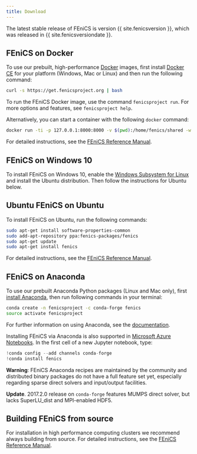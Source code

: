 ```yaml
---
title: Download
---
```


The latest stable release of FEniCS is version {{ site.fenicsversion }}, which was released
in {{ site.fenicsversiondate }}.

## FEniCS on Docker
To use our prebuilt, high-performance [Docker](https://www.docker.com/community-edition) images,
first install [Docker CE](https://www.docker.com/products/docker-desktop) for your platform
(Windows, Mac or Linux) and then run the following command:

```bash
curl -s https://get.fenicsproject.org | bash
```

To run the FEniCS Docker image, use the command `fenicsproject run`. For more options and
features, see `fenicsproject help`.

Alternatively, you can start a container with the following `docker` command:

```bash
docker run -ti -p 127.0.0.1:8000:8000 -v $(pwd):/home/fenics/shared -w /home/fenics/shared quay.io/fenicsproject/stable:current
```

For detailed instructions, see the [FEniCS Reference Manual](http://fenics-containers.readthedocs.io/en/latest/index.html).

## FEniCS on Windows 10
To install FEniCS on Windows 10, enable the [Windows Subsystem for Linux](https://docs.microsoft.com/en-us/windows/wsl/install-win10)
and install the Ubuntu distribution. Then follow the instructions for Ubuntu below.

## Ubuntu FEniCS on Ubuntu
To install FEniCS on Ubuntu, run the following commands:

```bash
sudo apt-get install software-properties-common
sudo add-apt-repository ppa:fenics-packages/fenics
sudo apt-get update
sudo apt-get install fenics
```

For detailed instructions, see the [FEniCS Reference Manual](http://fenics-containers.readthedocs.io/en/latest/index.html).

## FEniCS on Anaconda
To use our prebuilt Anaconda Python packages (Linux and Mac only), first
[install Anaconda](https://docs.continuum.io/anaconda/install), then run following commands in
your terminal:


```bash
conda create -n fenicsproject -c conda-forge fenics
source activate fenicsproject
```

For further information on using Anaconda, see the [documentation](https://docs.continuum.io/anaconda/).

Installing FEniCS via Anaconda is also supported in [Microsoft Azure Notebooks](https://notebooks.azure.com/).
In the first cell of a new Jupyter notebook, type:

```python
!conda config --add channels conda-forge
!conda install fenics
```

**Warning**: FEniCS Anaconda recipes are maintained by the community and distributed binary 
packages do not have a full feature set yet, especially regarding sparse direct solvers and 
input/output facilities.

**Update**. 2017.2.0 release on `conda-forge` features MUMPS direct solver, but lacks SuperLU_dist and MPI-enabled HDF5.

## Building FEniCS from source
For installation in high performance computing clusters we recommend always building from source.
For detailed instructions, see the [FEniCS Reference Manual](http://fenics-containers.readthedocs.io/en/latest/index.html).
